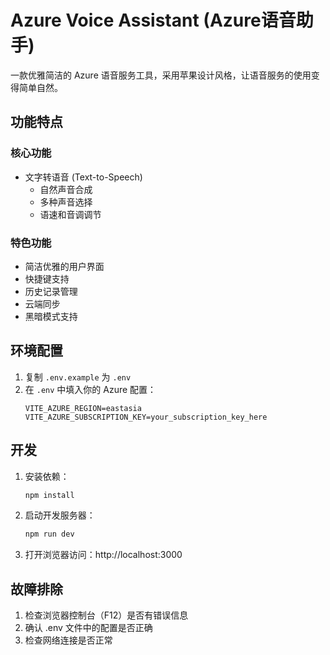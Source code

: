 # Azure Voice Assistant (Azure语音助手)

一款优雅简洁的 Azure 语音服务工具，采用苹果设计风格，让语音服务的使用变得简单自然。

## 功能特点

### 核心功能
- 文字转语音 (Text-to-Speech)
  - 自然声音合成
  - 多种声音选择
  - 语速和音调调节

### 特色功能
- 简洁优雅的用户界面
- 快捷键支持
- 历史记录管理
- 云端同步
- 黑暗模式支持

## 环境配置

1. 复制 `.env.example` 为 `.env`
2. 在 `.env` 中填入你的 Azure 配置：
   ```
   VITE_AZURE_REGION=eastasia
   VITE_AZURE_SUBSCRIPTION_KEY=your_subscription_key_here
   ```

## 开发

1. 安装依赖：
   ```bash
   npm install
   ```

2. 启动开发服务器：
   ```bash
   npm run dev
   ```

3. 打开浏览器访问：http://localhost:3000

## 故障排除

1. 检查浏览器控制台（F12）是否有错误信息
2. 确认 .env 文件中的配置是否正确
3. 检查网络连接是否正常 